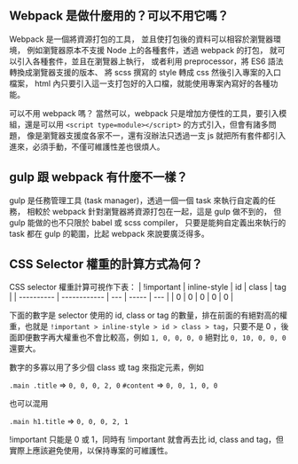 ## Webpack 是做什麼用的？可以不用它嗎？

Webpack 是一個將資源打包的工具，
並且使打包後的資料可以相容於瀏覽器環境，
例如瀏覽器原本不支援 Node 上的各種套件，透過 webpack 的打包，
就可以引入各種套件，並且在瀏覽器上執行，
或者利用 preprocessor，將 ES6 語法轉換成瀏覽器支援的版本、
將 scss 撰寫的 style 轉成 css 然後引入專案的入口檔案，
html 內只要引入這一支打包好的入口檔，就能使用專案內寫好的各種功能。

可以不用 webpack 嗎？
當然可以，webpack 只是增加方便性的工具，要引入模組，還是可以用 `<script type=module></script>` 的方式引入，但會有諸多問題，
像是瀏覽器支援度各家不一，還有沒辦法只透過一支 js 就把所有套件都引入進來，必須手動，不僅可維護性差也很煩人。

## gulp 跟 webpack 有什麼不一樣？

gulp 是任務管理工具 (task manager)，透過一個一個 task 來執行自定義的任務，
相較於 webpack 針對瀏覽器將資源打包在一起，這是 gulp 做不到的，
但 gulp 能做的也不只限於 babel 或 scss compiler，
只要是能夠自定義出來執行的 task 都在 gulp 的範圍，比起 webpack 來說要廣泛得多。

## CSS Selector 權重的計算方式為何？

CSS selector 權重計算可視作下表：
| !important | inline-style | id  | class | tag |
| ---------- | ------------ | --- | ----- | --- |
| 0          | 0            | 0   | 0     | 0   |

下面的數字是 selector 使用的 id, class or tag 的數量，排在前面的有絕對高的權重，也就是 `!important > inline-style > id > class > tag`，只要不是 0 ，後面即便數字再大權重也不會比較高，例如 `1, 0, 0, 0, 0` 絕對比 `0, 10, 0, 0, 0` 還要大。

數字的多寡以用了多少個 class 或 tag 來指定元素，例如

`.main .title` =>  `0, 0, 0, 2, 0`
`#content`     =>  `0, 0, 1, 0, 0`

也可以混用

`.main h1.title` => `0, 0, 0, 2, 1`

!important 只能是 0 或 1，同時有 !important 就會再去比 id, class and tag，但實際上應該避免使用，以保持專案的可維護性。
